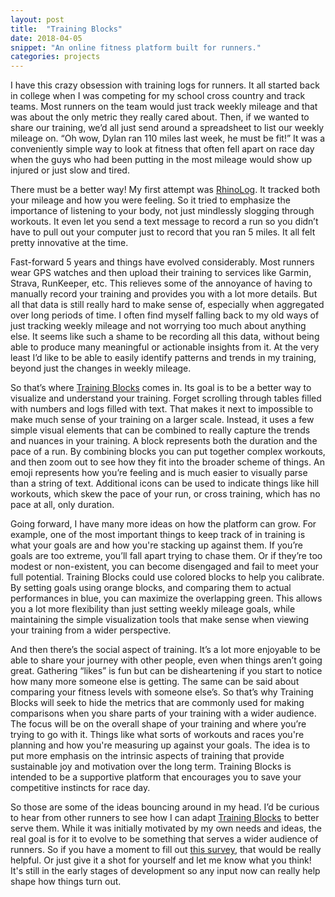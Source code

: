 ```yaml
---
layout: post
title:  "Training Blocks"
date: 2018-04-05
snippet: "An online fitness platform built for runners."
categories: projects
---
```


I have this crazy obsession with training logs for runners. It all started
back in college when I was competing for my school cross country and track
teams. Most runners on the team would just track weekly mileage and that was
about the only metric they really cared about. Then, if we wanted to share
our training, we’d all just send around a spreadsheet to list our weekly
mileage on. “Oh wow, Dylan ran 110 miles last week, he must be fit!” It was a
conveniently simple way to look at fitness that often fell apart on race day
when the guys who had been putting in the most mileage would show up injured
or just slow and tired.

There must be a better way! My first attempt was
[RhinoLog](http://rhino-log.herokuapp.com/). It tracked both your mileage and
how you were feeling. So it tried to emphasize the importance of listening to
your body, not just mindlessly slogging through workouts. It even let you
send a text message to record a run so you didn’t have to pull out your
computer just to record that you ran 5 miles. It all felt pretty innovative at the
time.

Fast-forward 5 years and things have evolved considerably. Most
runners wear GPS watches and then upload their training to services like
Garmin, Strava, RunKeeper, etc. This relieves some of the annoyance of having
to manually record your training and provides you with a lot more details.
But all that data is still really hard to make sense of, especially when
aggregated over long periods of time. I often find myself falling back to my
old ways of just tracking weekly mileage and not worrying too much about
anything else. It seems like such a shame to be recording all this data,
without being able to produce many meaningful or actionable insights from
it. At the very least I’d like to be able to easily identify patterns and
trends in my training, beyond just the changes in weekly mileage.

So that’s where [Training Blocks](http://www.trainingblocks.co/) comes in. Its
goal is to be a better way to visualize and understand your training. Forget
scrolling through tables filled with numbers and logs filled with text. That
makes it next to impossible to make much sense of your training on a larger
scale. Instead, it uses a few simple visual elements that can be combined to
really capture the trends and nuances in your training. A block represents
both the duration and the pace of a run. By combining blocks you can put
together complex workouts, and then zoom out to see how they fit into the
broader scheme of things. An emoji represents how you’re feeling and is much
easier to visually parse than a string of text. Additional icons can be used
to indicate things like hill workouts, which skew the pace of your run, or
cross training, which has no pace at all, only duration.

Going forward, I have many more ideas on how the platform can grow. For
example, one of the most important things to keep track of in training is
what your goals are and how you're stacking up against them. If you’re goals
are too extreme, you’ll fall apart trying to chase them. Or if they’re too
modest or non-existent, you can become disengaged and fail to meet your full
potential. Training Blocks could use colored blocks to help you calibrate. By
setting goals using orange blocks, and comparing them to actual performances
in blue, you can maximize the overlapping green. This allows you a lot more
flexibility than just setting weekly mileage goals, while maintaining the
simple visualization tools that make sense when viewing your training from a
wider perspective.

And then there’s the social aspect of training. It’s a lot more enjoyable to
be able to share your journey with other people, even when things aren’t
going great. Gathering “likes” is fun but can be disheartening if you start
to notice how many more someone else is getting. The same can be said
about comparing your fitness levels with someone else’s. So that’s why
Training Blocks will seek to hide the metrics that are commonly used for
making comparisons when you share parts of your training with a wider
audience. The focus will be on the overall shape of your training and where
you’re trying to go with it. Things like what sorts of workouts and races
you're planning and how you're measuring up against your goals. The idea is to
put more emphasis on the intrinsic aspects of training that provide
sustainable joy and motivation over the long term. Training Blocks is
intended to be a supportive platform that encourages you to save your
competitive instincts for race day.

So those are some of the ideas bouncing around in my head. I’d be curious to
hear from other runners to see how I can adapt [Training
Blocks](http://www.trainingblocks.co/) to better serve them. While it
was initially motivated by my own needs and ideas, the real goal is
for it to evolve to be something that serves a wider audience of runners. So if
you have a moment to fill out [this
survey](https://goo.gl/forms/nPLB2NZNfGoUXZvS2), that would be really
helpful. Or just give it a shot for yourself and let me know what you think!
It's still in the early stages of development so any input now can really
help shape how things turn out.